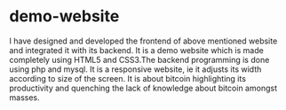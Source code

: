 # demo-website

I have designed and developed the frontend of above mentioned website and integrated it with its backend. It is a demo website which is made completely using HTML5 and CSS3.The backend programming is done using php and mysql. It is a responsive website, ie it adjusts its width according to size of the screen. It is about bitcoin highlighting its productivity and quenching the lack of knowledge about bitcoin amongst masses.
